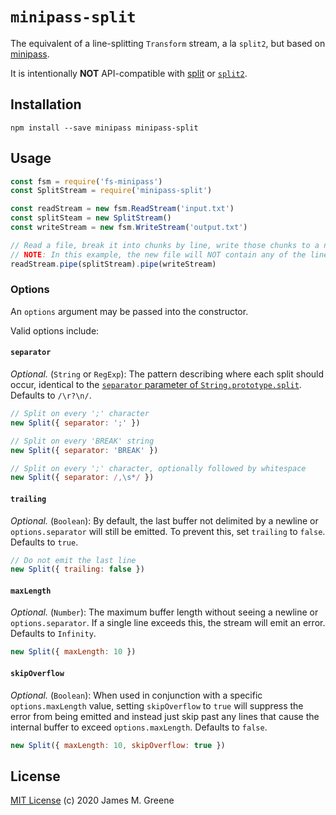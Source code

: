 # `minipass-split`

The equivalent of a line-splitting `Transform` stream, a la `split2`, but based on [minipass](https://www.npmjs.com/package/minipass).

It is intentionally **NOT** API-compatible with [split](https://www.npmjs.com/package/split) or [`split2`](https://www.npmjs.com/package/split2).

## Installation

```shell
npm install --save minipass minipass-split
```

## Usage

```js
const fsm = require('fs-minipass')
const SplitStream = require('minipass-split')

const readStream = new fsm.ReadStream('input.txt')
const splitSteam = new SplitStream()
const writeStream = new fsm.WriteStream('output.txt')

// Read a file, break it into chunks by line, write those chunks to a new file
// NOTE: In this example, the new file will NOT contain any of the line breaks!
readStream.pipe(splitStream).pipe(writeStream)
```

### Options

An `options` argument may be passed into the constructor.

Valid options include:

#### `separator`

_Optional._ (`String` or `RegExp`): The pattern describing where each split should occur, identical to the [`separator` parameter of `String.prototype.split`](https://developer.mozilla.org/en-US/docs/Web/JavaScript/Reference/Global_Objects/String/split#Parameters). Defaults to `/\r?\n/`.

```js
// Split on every ';' character
new Split({ separator: ';' })

// Split on every 'BREAK' string
new Split({ separator: 'BREAK' })

// Split on every ';' character, optionally followed by whitespace
new Split({ separator: /,\s*/ })
```

#### `trailing`

_Optional._ (`Boolean`): By default, the last buffer not delimited by a newline or `options.separator` will still be emitted. To prevent this, set `trailing` to `false`. Defaults to `true`.

```js
// Do not emit the last line
new Split({ trailing: false })
```

#### `maxLength`

_Optional._ (`Number`): The maximum buffer length without seeing a newline or `options.separator`. If a single line exceeds this, the stream will emit an error. Defaults to `Infinity`.

```js
new Split({ maxLength: 10 })
```

#### `skipOverflow`

_Optional._ (`Boolean`): When used in conjunction with a specific `options.maxLength` value, setting `skipOverflow` to `true` will suppress the error from being emitted and instead just skip past any lines that cause the internal buffer to exceed `options.maxLength`. Defaults to `false`.

```js
new Split({ maxLength: 10, skipOverflow: true })
```

## License

[MIT License](LICENSE.md) (c) 2020 James M. Greene
